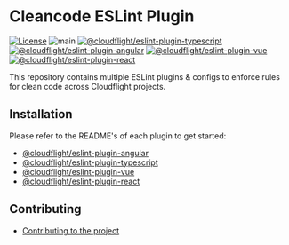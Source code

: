 # Cleancode ESLint Plugin

[![License](https://img.shields.io/badge/License-Apache_2.0-green.svg)](https://opensource.org/licenses/Apache-2.0)
![main](https://github.com/cloudflightio/cloudflight-eslint-plugin/actions/workflows/build.yml/badge.svg?branch=main)
[![@cloudflight/eslint-plugin-typescript](https://img.shields.io/npm/v/@cloudflight/eslint-plugin-typescript?label=@cloudflight/eslint-plugin-typescript)](https://www.npmjs.com/package/@cloudflight/eslint-plugin-typescript)
[![@cloudflight/eslint-plugin-angular](https://img.shields.io/npm/v/@cloudflight/eslint-plugin-angular?label=@cloudflight/eslint-plugin-angular)](https://www.npmjs.com/package/@cloudflight/eslint-plugin-angular)
[![@cloudflight/eslint-plugin-vue](https://img.shields.io/npm/v/@cloudflight/eslint-plugin-vue?label=@cloudflight/eslint-plugin-vue)](https://www.npmjs.com/package/@cloudflight/eslint-plugin-vue)
[![@cloudflight/eslint-plugin-react](https://img.shields.io/npm/v/@cloudflight/eslint-plugin-react?label=@cloudflight/eslint-plugin-react)](https://www.npmjs.com/package/@cloudflight/eslint-plugin-react)

This repository contains multiple ESLint plugins & configs to enforce rules for clean code across Cloudflight projects.

## Installation

Please refer to the README's of each plugin to get started:

-   [@cloudflight/eslint-plugin-angular](packages/eslint-plugin-angular/README.md)
-   [@cloudflight/eslint-plugin-typescript](packages/eslint-plugin-typescript/README.md)
-   [@cloudflight/eslint-plugin-vue](packages/eslint-plugin-vue/README.md)
-   [@cloudflight/eslint-plugin-react](packages/eslint-plugin-react/README.md)

## Contributing

-   [Contributing to the project](CONTRIBUTING.md)
